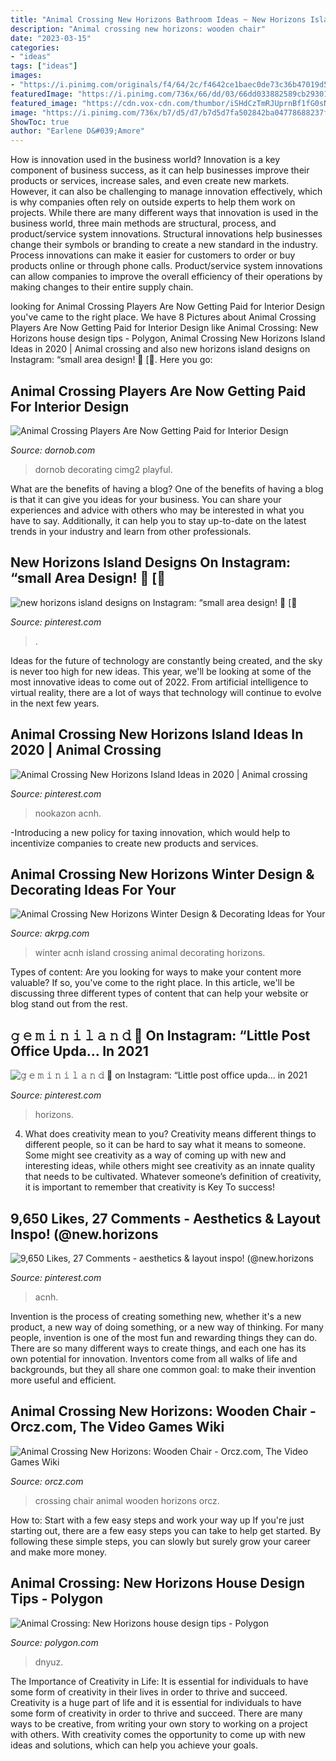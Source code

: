 ```yaml
---
title: "Animal Crossing New Horizons Bathroom Ideas ~ New Horizons Island Designs On Instagram: “small Area Design! 🍃 [🌻"
description: "Animal crossing new horizons: wooden chair"
date: "2023-03-15"
categories:
- "ideas"
tags: ["ideas"]
images:
- "https://i.pinimg.com/originals/f4/64/2c/f4642ce1baec0de73c36b47019d50ae0.jpg"
featuredImage: "https://i.pinimg.com/736x/66/dd/03/66dd033882589cb293017e7d0a2644cd.jpg"
featured_image: "https://cdn.vox-cdn.com/thumbor/iSHdCzTmRJUprnBf1fG0sNkSFVM=/0x38:1920x1043/fit-in/1200x630/cdn.vox-cdn.com/uploads/chorus_asset/file/19923754/InteriorDesign.00_05_23_23.Still006.jpg"
image: "https://i.pinimg.com/736x/b7/d5/d7/b7d5d7fa502842ba04778688237f9c55.jpg"
ShowToc: true
author: "Earlene D&#039;Amore"
---
```



How is innovation used in the business world?
Innovation is a key component of business success, as it can help businesses improve their products or services, increase sales, and even create new markets. However, it can also be challenging to manage innovation effectively, which is why companies often rely on outside experts to help them work on projects. 
While there are many different ways that innovation is used in the business world, three main methods are structural, process, and product/service system innovations. Structural innovations help businesses change their symbols or branding to create a new standard in the industry. Process innovations can make it easier for customers to order or buy products online or through phone calls. Product/service system innovations can allow companies to improve the overall efficiency of their operations by making changes to their entire supply chain.

	

		
looking for Animal Crossing Players Are Now Getting Paid for Interior Design you've came to the right place. We have 8 Pictures about Animal Crossing Players Are Now Getting Paid for Interior Design like Animal Crossing: New Horizons house design tips - Polygon, Animal Crossing New Horizons Island Ideas in 2020 | Animal crossing and also new horizons island designs on Instagram: “small area design! 🍃 [🌻. Here you go:
		
    
## Animal Crossing Players Are Now Getting Paid For Interior Design

<img loading=lazy src="https://cimg2.ibsrv.net/cimg/www.dornob.com/900x506_85/854/Animal-Crossing-Interior-Design-u_MayorOfOHimark-595854.jpg" onerror="this.onerror=null;this.src='https://tse4.mm.bing.net/th?id=OIP.lsCZzrFsO81mcWZEcdU_qgHaEK&amp;pid=15.1';" alt="Animal Crossing Players Are Now Getting Paid for Interior Design">

_Source: dornob.com_

>dornob decorating cimg2 playful. 

	

What are the benefits of having a blog?
One of the benefits of having a blog is that it can give you ideas for your business. You can share your experiences and advice with others who may be interested in what you have to say. Additionally, it can help you to stay up-to-date on the latest trends in your industry and learn from other professionals.

    
## New Horizons Island Designs On Instagram: “small Area Design! 🍃 [🌻

<img loading=lazy src="https://i.pinimg.com/736x/fd/07/54/fd07546f33c5100420f67e62ecd6ee63.jpg" onerror="this.onerror=null;this.src='https://tse3.mm.bing.net/th?id=OIP.UUNj3xoGn7H09Fe648M5lwHaFp&amp;pid=15.1';" alt="new horizons island designs on Instagram: “small area design! 🍃 [🌻">

_Source: pinterest.com_

>. 

	

Ideas for the future of technology are constantly being created, and the sky is never too high for new ideas. This year, we'll be looking at some of the most innovative ideas to come out of 2022. From artificial intelligence to virtual reality, there are a lot of ways that technology will continue to evolve in the next few years.

    
## Animal Crossing New Horizons Island Ideas In 2020 | Animal Crossing

<img loading=lazy src="https://i.pinimg.com/736x/b7/d5/d7/b7d5d7fa502842ba04778688237f9c55.jpg" onerror="this.onerror=null;this.src='https://tse3.mm.bing.net/th?id=OIP.ZYtQdYQQXSVbOxhstPp_4AHaEK&amp;pid=15.1';" alt="Animal Crossing New Horizons Island Ideas in 2020 | Animal crossing">

_Source: pinterest.com_

>nookazon acnh. 

	

-Introducing a new policy for taxing innovation, which would help to incentivize companies to create new products and services.

    
## Animal Crossing New Horizons Winter Design &amp; Decorating Ideas For Your

<img loading=lazy src="https://www.akrpg.com/upload/20201103/6373999429600520849834963.png" onerror="this.onerror=null;this.src='https://tse2.mm.bing.net/th?id=OIP.AR0UbvOrQhr7rPywDP06EwHaEJ&amp;pid=15.1';" alt="Animal Crossing New Horizons Winter Design &amp; Decorating Ideas for Your">

_Source: akrpg.com_

>winter acnh island crossing animal decorating horizons. 

	

Types of content:
Are you looking for ways to make your content more valuable? If so, you've come to the right place. In this article, we'll be discussing three different types of content that can help your website or blog stand out from the rest.

    
## 𝚐 𝚎 𝚖 𝚒 𝚗 𝚒 𝚕 𝚊 𝚗 𝚍 🌱 On Instagram: “Little Post Office Upda… In 2021

<img loading=lazy src="https://i.pinimg.com/originals/f4/64/2c/f4642ce1baec0de73c36b47019d50ae0.jpg" onerror="this.onerror=null;this.src='https://tse1.mm.bing.net/th?id=OIP.VvURYfr0VR28a6tUm17i9QHaEK&amp;pid=15.1';" alt="𝚐 𝚎 𝚖 𝚒 𝚗 𝚒 𝚕 𝚊 𝚗 𝚍 🌱 on Instagram: “Little post office upda… in 2021">

_Source: pinterest.com_

>horizons. 

	

4. What does creativity mean to you?
Creativity means different things to different people, so it can be hard to say what it means to someone. Some might see creativity as a way of coming up with new and interesting ideas, while others might see creativity as an innate quality that needs to be cultivated. Whatever someone’s definition of creativity, it is important to remember that creativity is Key To success!

    
## 9,650 Likes, 27 Comments - Aesthetics &amp; Layout Inspo! (@new.horizons

<img loading=lazy src="https://i.pinimg.com/736x/66/dd/03/66dd033882589cb293017e7d0a2644cd.jpg" onerror="this.onerror=null;this.src='https://tse1.mm.bing.net/th?id=OIP.EbsB4Ynr4S5HCejL_-mO_wHaEI&amp;pid=15.1';" alt="9,650 Likes, 27 Comments - aesthetics &amp; layout inspo! (@new.horizons">

_Source: pinterest.com_

>acnh. 

	

Invention is the process of creating something new, whether it's a new product, a new way of doing something, or a new way of thinking. For many people, invention is one of the most fun and rewarding things they can do. There are so many different ways to create things, and each one has its own potential for innovation. Inventors come from all walks of life and backgrounds, but they all share one common goal: to make their invention more useful and efficient.

    
## Animal Crossing New Horizons: Wooden Chair - Orcz.com, The Video Games Wiki

<img loading=lazy src="http://orcz.com/images/7/72/AnimalCrossingNewHorizonsWoodenChair.jpg" onerror="this.onerror=null;this.src='https://tse1.mm.bing.net/th?id=OIP.sLXfH3U_cr-ExQt_5tp5_gAAAA&amp;pid=15.1';" alt="Animal Crossing New Horizons: Wooden Chair - Orcz.com, The Video Games Wiki">

_Source: orcz.com_

>crossing chair animal wooden horizons orcz. 

	

How to: Start with a few easy steps and work your way up
If you're just starting out, there are a few easy steps you can take to help get started. By following these simple steps, you can slowly but surely grow your career and make more money.

    
## Animal Crossing: New Horizons House Design Tips - Polygon

<img loading=lazy src="https://cdn.vox-cdn.com/thumbor/iSHdCzTmRJUprnBf1fG0sNkSFVM=/0x38:1920x1043/fit-in/1200x630/cdn.vox-cdn.com/uploads/chorus_asset/file/19923754/InteriorDesign.00_05_23_23.Still006.jpg" onerror="this.onerror=null;this.src='https://tse2.mm.bing.net/th?id=OIP.9xlO0B-C1sbha90NixHGkwHaD4&amp;pid=15.1';" alt="Animal Crossing: New Horizons house design tips - Polygon">

_Source: polygon.com_

>dnyuz. 

	

The Importance of Creativity in Life: It is essential for individuals to have some form of creativity in their lives in order to thrive and succeed.
Creativity is a huge part of life and it is essential for individuals to have some form of creativity in order to thrive and succeed. There are many ways to be creative, from writing your own story to working on a project with others. With creativity comes the opportunity to come up with new ideas and solutions, which can help you achieve your goals.

